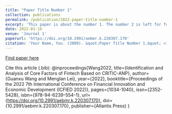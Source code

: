 ```yaml
---
title: "Paper Title Number 1"
collection: publications
permalink: /publication/2022-paper-title-number-1
excerpt: 'This paper is about the number 1. The number 2 is left for future work.'
date: 2022-01-16
venue: 'Journal 1'
paperurl: 'https://doi.org/10.2991/aebmr.k.220307.170'
citation: 'Your Name, You. (2009). &quot;Paper Title Number 1.&quot; <i>Journal 1</i>. 1(1).'
---
```


[Find paper here](https://doi.org/10.2991/aebmr.k.220307.170)

Cite this article (.bib):
@inproceedings{Wang2022,
  title={Identification and Analysis of Core Factors of Fintech Based on CRITIC-ANP},
  author={Guanxu Wang and MengIan Lei},
  year={2022},
  booktitle={Proceedings of the 2022 7th International Conference on Financial Innovation and Economic Development (ICFIED 2022)},
  pages={1034-1040},
  issn={2352-5428},
  isbn={978-94-6239-554-1},
  url={https://doi.org/10.2991/aebmr.k.220307.170},
  doi={10.2991/aebmr.k.220307.170},
  publisher={Atlantis Press}
}
